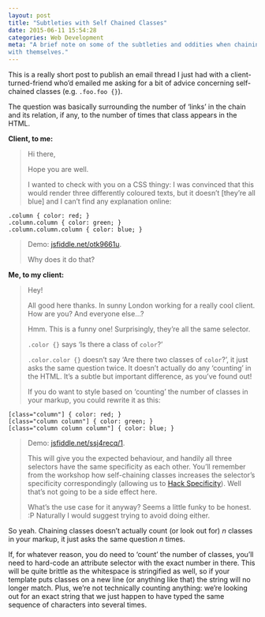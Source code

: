 ```yaml
---
layout: post
title: "Subtleties with Self Chained Classes"
date: 2015-06-11 15:54:28
categories: Web Development
meta: "A brief note on some of the subtleties and oddities when chaining classes
with themselves."
---
```


This is a really short post to publish an email thread I just had with a
client-turned-friend who’d emailed me asking for a bit of advice concerning
self-chained classes (e.g. `.foo.foo {}`).

The question was basically surrounding the number of ‘links’ in the chain and
its relation, if any, to the number of times that class appears in the HTML.

**Client, to me:**

> Hi there,
> 
> Hope you are well.
> 
> I wanted to check with you on a CSS thingy: I was convinced that this would
> render three differently coloured texts, but it doesn’t [they’re all blue]
> and I can’t find any explanation online:
>
    .column { color: red; }
    .column.column { color: green; }
    .column.column.column { color: blue; }
>
> Demo: [jsfiddle.net/otk9661u](https://jsfiddle.net/otk9661u/).
> 
> Why does it do that?

**Me, to my client:**

> Hey!
> 
> All good here thanks. In sunny London working for a really cool client. How
> are you? And everyone else…?
> 
> Hmm. This is a funny one! Surprisingly, they’re all the same selector.
> 
> `.color {}` says ‘Is there a class of `color`?’
> 
> `.color.color {}` doesn’t say ‘Are there two classes of `color`?’, it just
> asks the same question twice. It doesn’t actually do any ‘counting’ in the
> HTML. It’s a subtle but important difference, as you’ve found out!
> 
> If you do want to style based on ‘counting’ the number of classes in your
> markup, you could rewrite it as this:
>
    [class="column"] { color: red; }
    [class="column column"] { color: green; }
    [class="column column column"] { color: blue; }
>
> Demo: [jsfiddle.net/ssj4recq/1](https://jsfiddle.net/ssj4recq/1/).
> 
> This will give you the expected behaviour, and handily all three selectors
> have the same specificity as each other. You’ll remember from the workshop
> how self-chaining classes increases the selector’s specificity correspondingly
> (allowing us to [Hack
> Specificity](http://csswizardry.com/2014/07/hacks-for-dealing-with-specificity/)).
> Well that’s not going to be a side effect here.
>
> What’s the use case for it anyway? Seems a little funky to be honest. :P
> Naturally I would suggest trying to avoid doing either.

So yeah. Chaining classes doesn’t actually count (or look out for) <var>n</var>
classes in your markup, it just asks the same question <var>n</var> times.

If, for whatever reason, you do need to ‘count’ the number of classes, you’ll
need to hard-code an attribute selector with the exact number in there. This
will be quite brittle as the whitespace is stringified as well, so if your
template puts classes on a new line (or anything like that) the string will no
longer match. Plus, we’re not technically counting anything: we’re looking out
for an exact string that we just happen to have typed the same sequence of
characters into several times.
